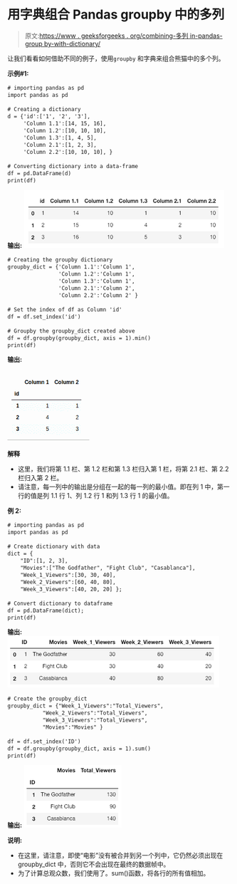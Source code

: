 # 用字典组合 Pandas groupby 中的多列

> 原文:[https://www . geeksforgeeks . org/combining-多列 in-pandas-group by-with-dictionary/](https://www.geeksforgeeks.org/combining-multiple-columns-in-pandas-groupby-with-dictionary/)

让我们看看如何借助不同的例子，使用`groupby` 和字典来组合熊猫中的多个列。

**示例#1:**

```
# importing pandas as pd 
import pandas as pd 

# Creating a dictionary 
d = {'id':['1', '2', '3'],
     'Column 1.1':[14, 15, 16],
     'Column 1.2':[10, 10, 10],
     'Column 1.3':[1, 4, 5],
     'Column 2.1':[1, 2, 3],
     'Column 2.2':[10, 10, 10], }

# Converting dictionary into a data-frame 
df = pd.DataFrame(d)
print(df)
```

**输出:**
![](img/3dd47c943b45c959aa88cfdc48a50a6f.png)

```
# Creating the groupby dictionary 
groupby_dict = {'Column 1.1':'Column 1',
                'Column 1.2':'Column 1',
                'Column 1.3':'Column 1',
                'Column 2.1':'Column 2',
                'Column 2.2':'Column 2' }

# Set the index of df as Column 'id'
df = df.set_index('id')

# Groupby the groupby_dict created above 
df = df.groupby(groupby_dict, axis = 1).min()
print(df)
```

**输出:**

![](img/32a27c637aea5d1dc75593d90f6fda17.png)

**解释**

*   这里，我们将第 1.1 栏、第 1.2 栏和第 1.3 栏归入第 1 栏，将第 2.1 栏、第 2.2 栏归入第 2 栏。
*   请注意，每一列中的输出是分组在一起的每一列的最小值。即在列 1 中，第一行的值是列 1.1 行 1、列 1.2 行 1 和列 1.3 行 1 的最小值。

**例 2:**

```
# importing pandas as pd 
import pandas as pd 

# Create dictionary with data 
dict = {
    "ID":[1, 2, 3],
    "Movies":["The Godfather", "Fight Club", "Casablanca"],
    "Week_1_Viewers":[30, 30, 40],
    "Week_2_Viewers":[60, 40, 80],
    "Week_3_Viewers":[40, 20, 20] };

# Convert dictionary to dataframe
df = pd.DataFrame(dict);
print(df)
```

**输出:**
![](img/7dc6dc3fc5f6dfa22c9191fe9aaf7fea.png)

```
# Create the groupby_dict 
groupby_dict = {"Week_1_Viewers":"Total_Viewers",
           "Week_2_Viewers":"Total_Viewers",
           "Week_3_Viewers":"Total_Viewers",
           "Movies":"Movies" }

df = df.set_index('ID')
df = df.groupby(groupby_dict, axis = 1).sum()
print(df)
```

**输出:**
![](img/a33bba358ac461ca90a67103d7f3421e.png)

**说明:**

*   在这里，请注意，即使“电影”没有被合并到另一个列中，它仍然必须出现在 groupby_dict 中，否则它不会出现在最终的数据帧中。
*   为了计算总观众数，我们使用了。sum()函数，将各行的所有值相加。